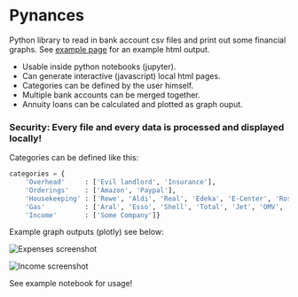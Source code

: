 # Pynances
Python library to read in bank account csv files and print out some financial graphs.
See [example page](https://cpetry.github.io/pynances/index.html) for an example html output.

- Usable inside python notebooks (jupyter).
- Can generate interactive (javascript) local html pages. 
- Categories can be defined by the user himself.
- Multiple bank accounts can be merged together.
- Annuity loans can be calculated and plotted as graph ouput.

### Security: Every file and every data is processed and displayed locally! 

Categories can be defined like this:
```python
categories = {
    'Overhead'     : ['Evil landlord', 'Insurance'],
    'Orderings'    : ['Amazon', 'Paypal'],
    'Housekeeping' : ['Rewe', 'Aldi', 'Real', 'Edeka', 'E-Center', 'Rossmann', 'OBI', 'LIDL'],
    'Gas'          : ['Aral', 'Esso', 'Shell', 'Total', 'Jet', 'OMV', 'ELO', 'SUPOL'],    
    'Income'       : ['Some Company']}
```

Example graph outputs (plotly) see below:

![Expenses screenshot](https://github.com/cpetry/pynances/blob/master/screenshot_expenses.PNG "Expenses")

![Income screenshot](https://github.com/cpetry/pynances/blob/master/screenshot_income.PNG "Expenses")

See example notebook for usage!

